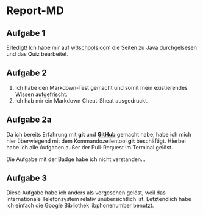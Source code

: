 # Report-MD

## Aufgabe 1
Erledigt! Ich habe mir auf [w3schools.com](https://www.w3schools.com/java/default.asp) die Seiten zu Java durchgelsesen und das Quiz bearbeitet.

## Aufgabe 2
1. Ich habe den Markdown-Test gemacht und somit mein existierendes Wissen aufgefrischt.
2. Ich hab mir ein Markdown Cheat-Sheat ausgedruckt.

## Aufgabe 2a
Da ich bereits Erfahrung mit **git** und [**GitHub**](github.com) gemacht habe, habe ich mich hier überwiegend mit dem Kommandozeilentool **git** beschäftigt. Hierbei habe ich alle Aufgaben außer der Pull-Request im Terminal gelöst.

Die Aufgabe mit der Badge habe ich nicht verstanden...

## Aufgabe 3
Diese Aufgabe habe ich anders als vorgesehen gelöst, weil das internationale Telefonsystem relativ unübersichtlich ist.
Letztendlich habe ich einfach die Google Bibliothek libphonenumber benutzt.

 

